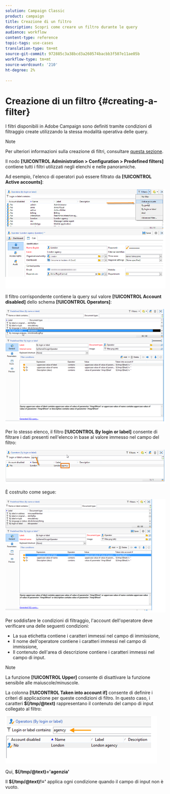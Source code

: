 ```yaml
---
solution: Campaign Classic
product: campaign
title: Creazione di un filtro
description: Scopri come creare un filtro durante le query
audience: workflow
content-type: reference
topic-tags: use-cases
translation-type: tm+mt
source-git-commit: 972885c3a38bcd3a260574bacbb3f507e11ae05b
workflow-type: tm+mt
source-wordcount: '210'
ht-degree: 2%

---
```



# Creazione di un filtro {#creating-a-filter}

I filtri disponibili in  Adobe Campaign sono definiti tramite condizioni di filtraggio create utilizzando la stessa modalità operativa delle query.

>[!NOTE]
>
>Per ulteriori informazioni sulla creazione di filtri, consultare [questa sezione](../../platform/using/filtering-options.md).

Il nodo **[!UICONTROL Administration > Configuration > Predefined filters]** contiene tutti i filtri utilizzati negli elenchi e nelle panoramiche.

Ad esempio, l&#39;elenco di operatori può essere filtrato da **[!UICONTROL Active accounts]**:

![](assets/query_editor_filter_sample_1.png)

Il filtro corrispondente contiene la query sul valore **[!UICONTROL Account disabled]** dello schema **[!UICONTROL Operators]**:

![](assets/query_editor_filter_sample_2.png)

Per lo stesso elenco, il filtro **[!UICONTROL By login or label]** consente di filtrare i dati presenti nell&#39;elenco in base al valore immesso nel campo del filtro:

![](assets/query_editor_filter_sample_3.png)

È costruito come segue:

![](assets/query_editor_filter_sample_4.png)

Per soddisfare le condizioni di filtraggio, l&#39;account dell&#39;operatore deve verificare una delle seguenti condizioni:

* La sua etichetta contiene i caratteri immessi nel campo di immissione,
* Il nome dell&#39;operatore contiene i caratteri immessi nel campo di immissione,
* Il contenuto dell&#39;area di descrizione contiene i caratteri immessi nel campo di input.

>[!NOTE]
>
>La funzione **[!UICONTROL Upper]** consente di disattivare la funzione sensibile alle maiuscole/minuscole.

La colonna **[!UICONTROL Taken into account if]** consente di definire i criteri di applicazione per queste condizioni di filtro. In questo caso, i caratteri **$(/tmp/@text)** rappresentano il contenuto del campo di input collegato al filtro:

![](assets/query_editor_filter_sample_5.png)

Qui, **$(/tmp/@text)=&#39;agenzia&#39;**

Il **$(/tmp/@text)!=&#39;** applica ogni condizione quando il campo di input non è vuoto.
